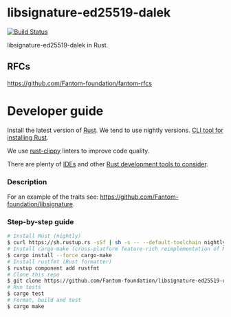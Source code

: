 libsignature-ed25519-dalek
============
[![Build Status](https://travis-ci.org/Fantom-foundation/libsignature-ed25519-dalek.svg?branch=master)](https://travis-ci.org/Fantom-foundation/libsignature-ed25519-dalek)

libsignature-ed25519-dalek in Rust.

## RFCs

https://github.com/Fantom-foundation/fantom-rfcs

# Developer guide

Install the latest version of [Rust](https://www.rust-lang.org). We tend to use nightly versions. [CLI tool for installing Rust](https://rustup.rs).

We use [rust-clippy](https://github.com/rust-lang-nursery/rust-clippy) linters to improve code quality.

There are plenty of [IDEs](https://areweideyet.com) and other [Rust development tools to consider](https://github.com/rust-unofficial/awesome-rust#development-tools).

### Description

For an example of the traits see:
https://github.com/Fantom-foundation/libsignature.

### Step-by-step guide
```bash
# Install Rust (nightly)
$ curl https://sh.rustup.rs -sSf | sh -s -- --default-toolchain nightly
# Install cargo-make (cross-platform feature-rich reimplementation of Make)
$ cargo install --force cargo-make
# Install rustfmt (Rust formatter)
$ rustup component add rustfmt
# Clone this repo
$ git clone https://github.com/Fantom-foundation/libsignature-ed25519-dalek && cd libsignature-ed25519-dalek
# Run tests
$ cargo test
# Format, build and test
$ cargo make
```
